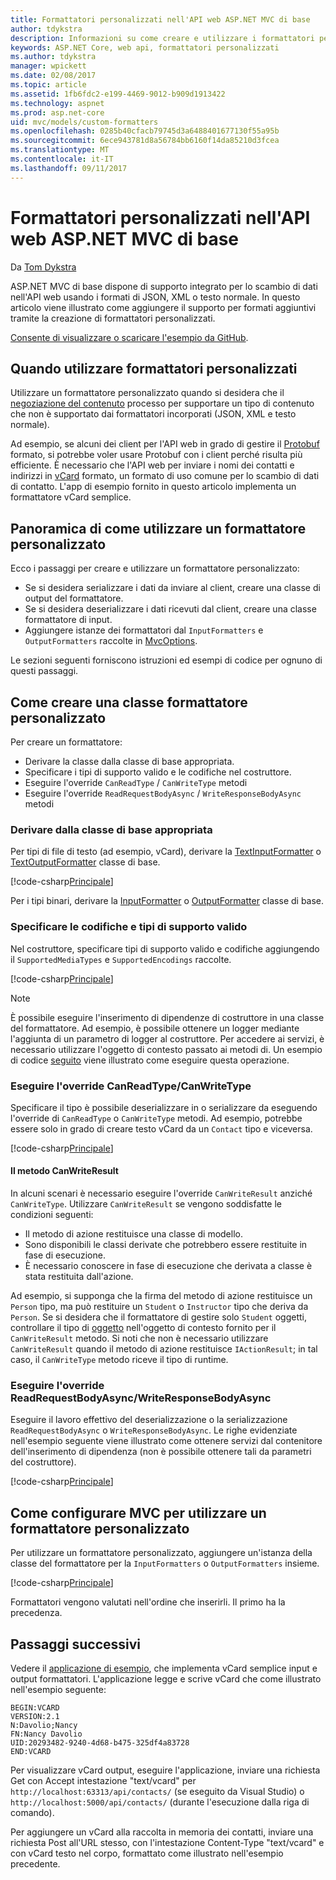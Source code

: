 ```yaml
---
title: Formattatori personalizzati nell'API web ASP.NET MVC di base
author: tdykstra
description: Informazioni su come creare e utilizzare i formattatori personalizzati per il web API in ASP.NET Core.
keywords: ASP.NET Core, web api, formattatori personalizzati
ms.author: tdykstra
manager: wpickett
ms.date: 02/08/2017
ms.topic: article
ms.assetid: 1fb6fdc2-e199-4469-9012-b909d1913422
ms.technology: aspnet
ms.prod: asp.net-core
uid: mvc/models/custom-formatters
ms.openlocfilehash: 0285b40cfacb79745d3a6488401677130f55a95b
ms.sourcegitcommit: 6ece943781d8a56784bb6160f14da85210d3fcea
ms.translationtype: MT
ms.contentlocale: it-IT
ms.lasthandoff: 09/11/2017
---
```

# <a name="custom-formatters-in-aspnet-core-mvc-web-apis"></a>Formattatori personalizzati nell'API web ASP.NET MVC di base

Da [Tom Dykstra](https://github.com/tdykstra)

ASP.NET MVC di base dispone di supporto integrato per lo scambio di dati nell'API web usando i formati di JSON, XML o testo normale. In questo articolo viene illustrato come aggiungere il supporto per formati aggiuntivi tramite la creazione di formattatori personalizzati.

[Consente di visualizzare o scaricare l'esempio da GitHub](https://github.com/aspnet/Docs/tree/master/aspnetcore/mvc/advanced/custom-formatters/sample).

## <a name="when-to-use-custom-formatters"></a>Quando utilizzare formattatori personalizzati

Utilizzare un formattatore personalizzato quando si desidera che il [negoziazione del contenuto](xref:mvc/models/formatting) processo per supportare un tipo di contenuto che non è supportato dai formattatori incorporati (JSON, XML e testo normale).

Ad esempio, se alcuni dei client per l'API web in grado di gestire il [Protobuf](https://github.com/google/protobuf) formato, si potrebbe voler usare Protobuf con i client perché risulta più efficiente.  È necessario che l'API web per inviare i nomi dei contatti e indirizzi in [vCard](https://en.wikipedia.org/wiki/VCard) formato, un formato di uso comune per lo scambio di dati di contatto. L'app di esempio fornito in questo articolo implementa un formattatore vCard semplice.

## <a name="overview-of-how-to-use-a-custom-formatter"></a>Panoramica di come utilizzare un formattatore personalizzato

Ecco i passaggi per creare e utilizzare un formattatore personalizzato:

* Se si desidera serializzare i dati da inviare al client, creare una classe di output del formattatore.
* Se si desidera deserializzare i dati ricevuti dal client, creare una classe formattatore di input. 
* Aggiungere istanze dei formattatori dal `InputFormatters` e `OutputFormatters` raccolte in [MvcOptions](https://docs.microsoft.com/aspnet/core/api/microsoft.aspnetcore.mvc.mvcoptions).

Le sezioni seguenti forniscono istruzioni ed esempi di codice per ognuno di questi passaggi.

## <a name="how-to-create-a-custom-formatter-class"></a>Come creare una classe formattatore personalizzato

Per creare un formattatore:

* Derivare la classe dalla classe di base appropriata.
* Specificare i tipi di supporto valido e le codifiche nel costruttore.
* Eseguire l'override `CanReadType` / `CanWriteType` metodi
* Eseguire l'override `ReadRequestBodyAsync` / `WriteResponseBodyAsync` metodi
  
### <a name="derive-from-the-appropriate-base-class"></a>Derivare dalla classe di base appropriata

Per tipi di file di testo (ad esempio, vCard), derivare la [TextInputFormatter](https://docs.microsoft.com/aspnet/core/api/microsoft.aspnetcore.mvc.formatters.textinputformatter) o [TextOutputFormatter](https://docs.microsoft.com/aspnet/core/api/microsoft.aspnetcore.mvc.formatters.textoutputformatter) classe di base.

[!code-csharp[Principale](custom-formatters/sample/Formatters/VcardOutputFormatter.cs?name=classdef)]

Per i tipi binari, derivare la [InputFormatter](https://docs.microsoft.com/aspnet/core/api/microsoft.aspnetcore.mvc.formatters.inputformatter) o [OutputFormatter](https://docs.microsoft.com/aspnet/core/api/microsoft.aspnetcore.mvc.formatters.outputformatter) classe di base.

### <a name="specify-valid-media-types-and-encodings"></a>Specificare le codifiche e tipi di supporto valido

Nel costruttore, specificare tipi di supporto valido e codifiche aggiungendo il `SupportedMediaTypes` e `SupportedEncodings` raccolte.

[!code-csharp[Principale](custom-formatters/sample/Formatters/VcardOutputFormatter.cs?name=ctor&highlight=3,5-6)]

> [!NOTE]  
> È possibile eseguire l'inserimento di dipendenze di costruttore in una classe del formattatore. Ad esempio, è possibile ottenere un logger mediante l'aggiunta di un parametro di logger al costruttore. Per accedere ai servizi, è necessario utilizzare l'oggetto di contesto passato ai metodi di. Un esempio di codice [seguito](#read-write) viene illustrato come eseguire questa operazione.

### <a name="override-canreadtypecanwritetype"></a>Eseguire l'override CanReadType/CanWriteType 

Specificare il tipo è possibile deserializzare in o serializzare da eseguendo l'override di `CanReadType` o `CanWriteType` metodi. Ad esempio, potrebbe essere solo in grado di creare testo vCard da un `Contact` tipo e viceversa.

[!code-csharp[Principale](custom-formatters/sample/Formatters/VcardOutputFormatter.cs?name=canwritetype)]

#### <a name="the-canwriteresult-method"></a>Il metodo CanWriteResult

In alcuni scenari è necessario eseguire l'override `CanWriteResult` anziché `CanWriteType`. Utilizzare `CanWriteResult` se vengono soddisfatte le condizioni seguenti:

  * Il metodo di azione restituisce una classe di modello.
  * Sono disponibili le classi derivate che potrebbero essere restituite in fase di esecuzione.
  * È necessario conoscere in fase di esecuzione che derivata a classe è stata restituita dall'azione.  

Ad esempio, si supponga che la firma del metodo di azione restituisce un `Person` tipo, ma può restituire un `Student` o `Instructor` tipo che deriva da `Person`. Se si desidera che il formattatore di gestire solo `Student` oggetti, controllare il tipo di [oggetto](https://docs.microsoft.com/aspnet/core/api/microsoft.aspnetcore.mvc.formatters.outputformattercanwritecontext#Microsoft_AspNetCore_Mvc_Formatters_OutputFormatterCanWriteContext_Object) nell'oggetto di contesto fornito per il `CanWriteResult` metodo. Si noti che non è necessario utilizzare `CanWriteResult` quando il metodo di azione restituisce `IActionResult`; in tal caso, il `CanWriteType` metodo riceve il tipo di runtime.

<a id="read-write"></a>
### <a name="override-readrequestbodyasyncwriteresponsebodyasync"></a>Eseguire l'override ReadRequestBodyAsync/WriteResponseBodyAsync 

Eseguire il lavoro effettivo del deserializzazione o la serializzazione `ReadRequestBodyAsync` o `WriteResponseBodyAsync`.  Le righe evidenziate nell'esempio seguente viene illustrato come ottenere servizi dal contenitore dell'inserimento di dipendenza (non è possibile ottenere tali da parametri del costruttore).

[!code-csharp[Principale](custom-formatters/sample/Formatters/VcardOutputFormatter.cs?name=writeresponse&highlight=3-4)]

## <a name="how-to-configure-mvc-to-use-a-custom-formatter"></a>Come configurare MVC per utilizzare un formattatore personalizzato
 
Per utilizzare un formattatore personalizzato, aggiungere un'istanza della classe del formattatore per la `InputFormatters` o `OutputFormatters` insieme.

[!code-csharp[Principale](custom-formatters/sample/Startup.cs?name=mvcoptions&highlight=3-4)]

Formattatori vengono valutati nell'ordine che inserirli. Il primo ha la precedenza. 

## <a name="next-steps"></a>Passaggi successivi

Vedere il [applicazione di esempio](https://github.com/aspnet/Docs/tree/master/aspnetcore/mvc/advanced/custom-formatters/sample), che implementa vCard semplice input e output formattatori.  L'applicazione legge e scrive vCard che come illustrato nell'esempio seguente:

```
BEGIN:VCARD
VERSION:2.1
N:Davolio;Nancy
FN:Nancy Davolio
UID:20293482-9240-4d68-b475-325df4a83728
END:VCARD
```

Per visualizzare vCard output, eseguire l'applicazione, inviare una richiesta Get con Accept intestazione "text/vcard" per `http://localhost:63313/api/contacts/` (se eseguito da Visual Studio) o `http://localhost:5000/api/contacts/` (durante l'esecuzione dalla riga di comando).

Per aggiungere un vCard alla raccolta in memoria dei contatti, inviare una richiesta Post all'URL stesso, con l'intestazione Content-Type "text/vcard" e con vCard testo nel corpo, formattato come illustrato nell'esempio precedente.
